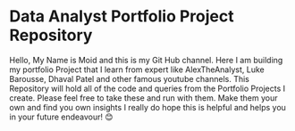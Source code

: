 # Data Analyst Portfolio Project Repository
Hello, My Name is Moid and this is my Git Hub channel. Here I am building my portfolio
Project that I learn from expert like AlexTheAnalyst, Luke Barousse, Dhaval Patel and 
other famous youtube channels.
This Repository will hold all of the code and queries from the Portfolio Projects I create.
Please feel free to take these and run with them. Make them your own and find you own insights
I really do hope this is helpful and helps you in your future endeavour! 😊
